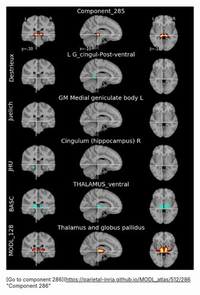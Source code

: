 


![285](preliminary/285.jpg "Component 285")

[Go to component 286](https://parietal-inria.github.io/MODL_atlas/512/286 "Component 286"